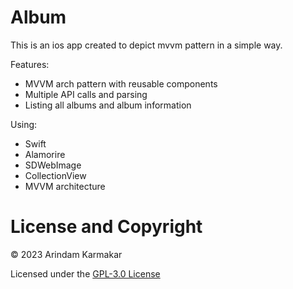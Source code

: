 # Album

This is an ios app created to depict mvvm pattern in a simple way.

Features:
   - MVVM arch pattern with reusable components
   - Multiple API calls and parsing
   - Listing all albums and album information

Using:
   - Swift
   - Alamorire
   - SDWebImage
   - CollectionView
   - MVVM architecture
   
# License and Copyright
&copy; 2023 Arindam Karmakar

Licensed under the [GPL-3.0 License](LICENSE)
